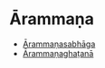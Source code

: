 

# Ārammaṇa

* [Ārammaṇasabhāga](Arammana/Arammanasabhaga.md)
* [Ārammaṇaghaṭanā](Arammana/Arammanaghatana.md)



